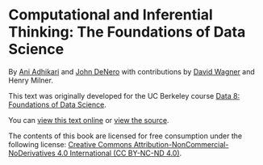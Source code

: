 # Computational and Inferential Thinking: The Foundations of Data Science

By [Ani Adhikari](http://statistics.berkeley.edu/people/ani-adhikari) and [John DeNero](http://denero.org)
with contributions by [David Wagner](https://www.cs.berkeley.edu/~daw/) and Henry Milner.

This text was originally developed for the UC Berkeley course [Data 8: Foundations of Data Science][data8].

You can [view this text online][ghpages] or [view the source][source].

[data8]: http://data8.org/
[ghpages]: https://inferentialthinking.com
[source]: https://github.com/data-8

The contents of this book are licensed for free consumption under the following license:
[Creative Commons Attribution-NonCommercial-NoDerivatives 4.0 International (CC BY-NC-ND 4.0)](https://creativecommons.org/licenses/by-nc-nd/4.0/).
